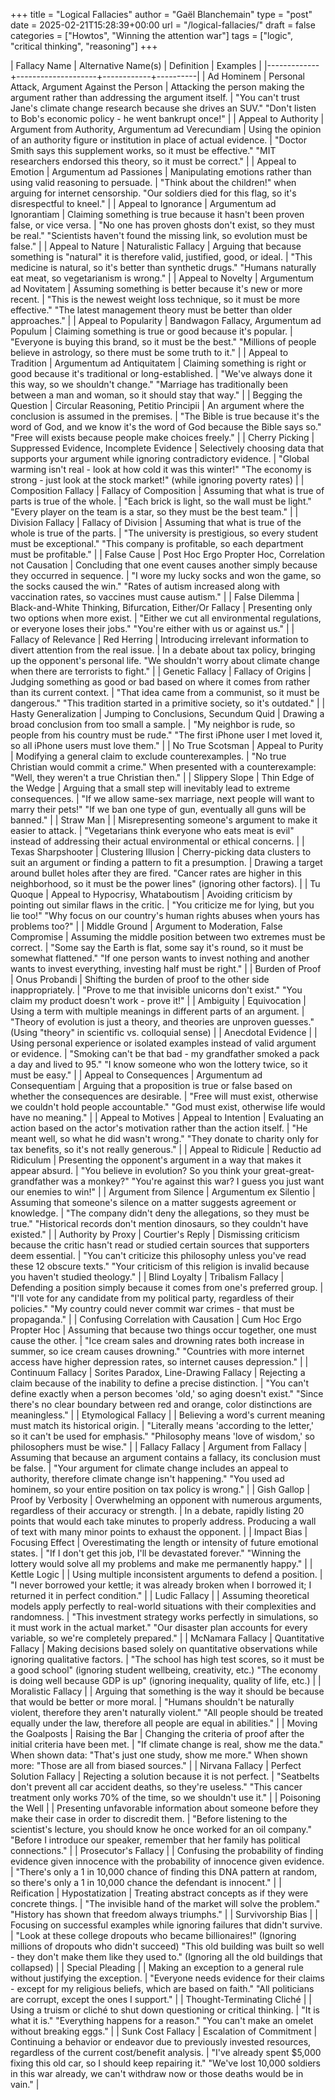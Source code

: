 +++
title = "Logical Fallacies"
author = "Gaël Blanchemain"
type = "post"
date = 2025-02-21T15:28:39+00:00
url = "/logical-fallacies/"
draft = false
categories = ["Howtos", "Winning the attention war"]
tags = ["logic", "critical thinking", "reasoning"]
+++

| Fallacy Name | Alternative Name(s) | Definition | Examples |
|-------------+--------------------+------------+----------|
| Ad Hominem | Personal Attack, Argument Against the Person | Attacking the person making the argument rather than addressing the argument itself. | "You can't trust Jane's climate change research because she drives an SUV." "Don't listen to Bob's economic policy - he went bankrupt once!" |
| Appeal to Authority | Argument from Authority, Argumentum ad Verecundiam | Using the opinion of an authority figure or institution in place of actual evidence. | "Doctor Smith says this supplement works, so it must be effective." "MIT researchers endorsed this theory, so it must be correct." |
| Appeal to Emotion | Argumentum ad Passiones | Manipulating emotions rather than using valid reasoning to persuade. | "Think about the children!" when arguing for internet censorship. "Our soldiers died for this flag, so it's disrespectful to kneel." |
| Appeal to Ignorance | Argumentum ad Ignorantiam | Claiming something is true because it hasn't been proven false, or vice versa. | "No one has proven ghosts don't exist, so they must be real." "Scientists haven't found the missing link, so evolution must be false." |
| Appeal to Nature | Naturalistic Fallacy | Arguing that because something is "natural" it is therefore valid, justified, good, or ideal. | "This medicine is natural, so it's better than synthetic drugs." "Humans naturally eat meat, so vegetarianism is wrong." |
| Appeal to Novelty | Argumentum ad Novitatem | Assuming something is better because it's new or more recent. | "This is the newest weight loss technique, so it must be more effective." "The latest management theory must be better than older approaches." |
| Appeal to Popularity | Bandwagon Fallacy, Argumentum ad Populum | Claiming something is true or good because it's popular. | "Everyone is buying this brand, so it must be the best." "Millions of people believe in astrology, so there must be some truth to it." |
| Appeal to Tradition | Argumentum ad Antiquitatem | Claiming something is right or good because it's traditional or long-established. | "We've always done it this way, so we shouldn't change." "Marriage has traditionally been between a man and woman, so it should stay that way." |
| Begging the Question | Circular Reasoning, Petitio Principii | An argument where the conclusion is assumed in the premises. | "The Bible is true because it's the word of God, and we know it's the word of God because the Bible says so." "Free will exists because people make choices freely." |
| Cherry Picking | Suppressed Evidence, Incomplete Evidence | Selectively choosing data that supports your argument while ignoring contradictory evidence. | "Global warming isn't real - look at how cold it was this winter!" "The economy is strong - just look at the stock market!" (while ignoring poverty rates) |
| Composition Fallacy | Fallacy of Composition | Assuming that what is true of parts is true of the whole. | "Each brick is light, so the wall must be light." "Every player on the team is a star, so they must be the best team." |
| Division Fallacy | Fallacy of Division | Assuming that what is true of the whole is true of the parts. | "The university is prestigious, so every student must be exceptional." "This company is profitable, so each department must be profitable." |
| False Cause | Post Hoc Ergo Propter Hoc, Correlation not Causation | Concluding that one event causes another simply because they occurred in sequence. | "I wore my lucky socks and won the game, so the socks caused the win." "Rates of autism increased along with vaccination rates, so vaccines must cause autism." |
| False Dilemma | Black-and-White Thinking, Bifurcation, Either/Or Fallacy | Presenting only two options when more exist. | "Either we cut all environmental regulations, or everyone loses their jobs." "You're either with us or against us." |
| Fallacy of Relevance | Red Herring | Introducing irrelevant information to divert attention from the real issue. | In a debate about tax policy, bringing up the opponent's personal life. "We shouldn't worry about climate change when there are terrorists to fight." |
| Genetic Fallacy | Fallacy of Origins | Judging something as good or bad based on where it comes from rather than its current context. | "That idea came from a communist, so it must be dangerous." "This tradition started in a primitive society, so it's outdated." |
| Hasty Generalization | Jumping to Conclusions, Secundum Quid | Drawing a broad conclusion from too small a sample. | "My neighbor is rude, so people from his country must be rude." "The first iPhone user I met loved it, so all iPhone users must love them." |
| No True Scotsman | Appeal to Purity | Modifying a general claim to exclude counterexamples. | "No true Christian would commit a crime." When presented with a counterexample: "Well, they weren't a true Christian then." |
| Slippery Slope | Thin Edge of the Wedge | Arguing that a small step will inevitably lead to extreme consequences. | "If we allow same-sex marriage, next people will want to marry their pets!" "If we ban one type of gun, eventually all guns will be banned." |
| Straw Man | | Misrepresenting someone's argument to make it easier to attack. | "Vegetarians think everyone who eats meat is evil" instead of addressing their actual environmental or ethical concerns. |
| Texas Sharpshooter | Clustering Illusion | Cherry-picking data clusters to suit an argument or finding a pattern to fit a presumption. | Drawing a target around bullet holes after they are fired. "Cancer rates are higher in this neighborhood, so it must be the power lines" (ignoring other factors). |
| Tu Quoque | Appeal to Hypocrisy, Whataboutism | Avoiding criticism by pointing out similar flaws in the critic. | "You criticize me for lying, but you lie too!" "Why focus on our country's human rights abuses when yours has problems too?" |
| Middle Ground | Argument to Moderation, False Compromise | Assuming the middle position between two extremes must be correct. | "Some say the Earth is flat, some say it's round, so it must be somewhat flattened." "If one person wants to invest nothing and another wants to invest everything, investing half must be right." |
| Burden of Proof | Onus Probandi | Shifting the burden of proof to the other side inappropriately. | "Prove to me that invisible unicorns don't exist." "You claim my product doesn't work - prove it!" |
| Ambiguity | Equivocation | Using a term with multiple meanings in different parts of an argument. | "Theory of evolution is just a theory, and theories are unproven guesses." (Using "theory" in scientific vs. colloquial sense) |
| Anecdotal Evidence | | Using personal experience or isolated examples instead of valid argument or evidence. | "Smoking can't be that bad - my grandfather smoked a pack a day and lived to 95." "I know someone who won the lottery twice, so it must be easy." |
| Appeal to Consequences | Argumentum ad Consequentiam | Arguing that a proposition is true or false based on whether the consequences are desirable. | "Free will must exist, otherwise we couldn't hold people accountable." "God must exist, otherwise life would have no meaning." |
| Appeal to Motives | Appeal to Intention | Evaluating an action based on the actor's motivation rather than the action itself. | "He meant well, so what he did wasn't wrong." "They donate to charity only for tax benefits, so it's not really generous." |
| Appeal to Ridicule | Reductio ad Ridiculum | Presenting the opponent's argument in a way that makes it appear absurd. | "You believe in evolution? So you think your great-great-grandfather was a monkey?" "You're against this war? I guess you just want our enemies to win!" |
| Argument from Silence | Argumentum ex Silentio | Assuming that someone's silence on a matter suggests agreement or knowledge. | "The company didn't deny the allegations, so they must be true." "Historical records don't mention dinosaurs, so they couldn't have existed." |
| Authority by Proxy | Courtier's Reply | Dismissing criticism because the critic hasn't read or studied certain sources that supporters deem essential. | "You can't criticize this philosophy unless you've read these 12 obscure texts." "Your criticism of this religion is invalid because you haven't studied theology." |
| Blind Loyalty | Tribalism Fallacy | Defending a position simply because it comes from one's preferred group. | "I'll vote for any candidate from my political party, regardless of their policies." "My country could never commit war crimes - that must be propaganda." |
| Confusing Correlation with Causation | Cum Hoc Ergo Propter Hoc | Assuming that because two things occur together, one must cause the other. | "Ice cream sales and drowning rates both increase in summer, so ice cream causes drowning." "Countries with more internet access have higher depression rates, so internet causes depression." |
| Continuum Fallacy | Sorites Paradox, Line-Drawing Fallacy | Rejecting a claim because of the inability to define a precise distinction. | "You can't define exactly when a person becomes 'old,' so aging doesn't exist." "Since there's no clear boundary between red and orange, color distinctions are meaningless." |
| Etymological Fallacy | | Believing a word's current meaning must match its historical origin. | "Literally means 'according to the letter,' so it can't be used for emphasis." "Philosophy means 'love of wisdom,' so philosophers must be wise." |
| Fallacy Fallacy | Argument from Fallacy | Assuming that because an argument contains a fallacy, its conclusion must be false. | "Your argument for climate change includes an appeal to authority, therefore climate change isn't happening." "You used ad hominem, so your entire position on tax policy is wrong." |
| Gish Gallop | Proof by Verbosity | Overwhelming an opponent with numerous arguments, regardless of their accuracy or strength. | In a debate, rapidly listing 20 points that would each take minutes to properly address. Producing a wall of text with many minor points to exhaust the opponent. |
| Impact Bias | Focusing Effect | Overestimating the length or intensity of future emotional states. | "If I don't get this job, I'll be devastated forever." "Winning the lottery would solve all my problems and make me permanently happy." |
| Kettle Logic | | Using multiple inconsistent arguments to defend a position. | "I never borrowed your kettle; it was already broken when I borrowed it; I returned it in perfect condition." |
| Ludic Fallacy | | Assuming theoretical models apply perfectly to real-world situations with their complexities and randomness. | "This investment strategy works perfectly in simulations, so it must work in the actual market." "Our disaster plan accounts for every variable, so we're completely prepared." |
| McNamara Fallacy | Quantitative Fallacy | Making decisions based solely on quantitative observations while ignoring qualitative factors. | "The school has high test scores, so it must be a good school" (ignoring student wellbeing, creativity, etc.) "The economy is doing well because GDP is up" (ignoring inequality, quality of life, etc.) |
| Moralistic Fallacy | | Arguing that something is the way it should be because that would be better or more moral. | "Humans shouldn't be naturally violent, therefore they aren't naturally violent." "All people should be treated equally under the law, therefore all people are equal in abilities." |
| Moving the Goalposts | Raising the Bar | Changing the criteria of proof after the initial criteria have been met. | "If climate change is real, show me the data." When shown data: "That's just one study, show me more." When shown more: "Those are all from biased sources." |
| Nirvana Fallacy | Perfect Solution Fallacy | Rejecting a solution because it is not perfect. | "Seatbelts don't prevent all car accident deaths, so they're useless." "This cancer treatment only works 70% of the time, so we shouldn't use it." |
| Poisoning the Well | | Presenting unfavorable information about someone before they make their case in order to discredit them. | "Before listening to the scientist's lecture, you should know he once worked for an oil company." "Before I introduce our speaker, remember that her family has political connections." |
| Prosecutor's Fallacy | | Confusing the probability of finding evidence given innocence with the probability of innocence given evidence. | "There's only a 1 in 10,000 chance of finding this DNA pattern at random, so there's only a 1 in 10,000 chance the defendant is innocent." |
| Reification | Hypostatization | Treating abstract concepts as if they were concrete things. | "The invisible hand of the market will solve the problem." "History has shown that freedom always triumphs." |
| Survivorship Bias | | Focusing on successful examples while ignoring failures that didn't survive. | "Look at these college dropouts who became billionaires!" (Ignoring millions of dropouts who didn't succeed) "This old building was built so well - they don't make them like they used to." (Ignoring all the old buildings that collapsed) |
| Special Pleading | | Making an exception to a general rule without justifying the exception. | "Everyone needs evidence for their claims - except for my religious beliefs, which are based on faith." "All politicians are corrupt, except the ones I support." |
| Thought-Terminating Cliché | | Using a truism or cliché to shut down questioning or critical thinking. | "It is what it is." "Everything happens for a reason." "You can't make an omelet without breaking eggs." |
| Sunk Cost Fallacy | Escalation of Commitment | Continuing a behavior or endeavor due to previously invested resources, regardless of the current cost/benefit analysis. | "I've already spent $5,000 fixing this old car, so I should keep repairing it." "We've lost 10,000 soldiers in this war already, we can't withdraw now or those deaths would be in vain." |

